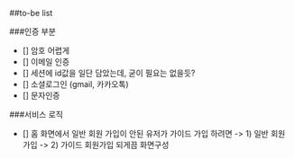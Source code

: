 ##to-be list

###인증 부분

- [] 암호 어렵게
- [] 이메일 인증
- [] 세션에 id값을 일단 담았는데, 굳이 필요는 없을듯?
- [] 소셜로그인 (gmail, 카카오톡)
- [] 문자인증

###서비스 로직

- [] 홈 화면에서 일반 회원 가입이 안된 유저가 가이드 가입 하려면 -> 1) 일반 회원 가입 -> 2) 가이드 회원가입 되게끔 화면구성
